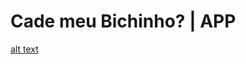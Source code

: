 # Cade meu Bichinho? | APP 


[alt text](https://github.com/ArthurMaciel95/cade_meu_bichinho/blob/main/media/Captura%20de%20tela%20de%202021-08-09%2017-33-05.png?raw=true)

